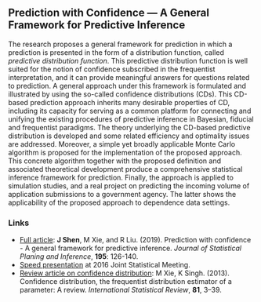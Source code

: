 ## Prediction with Confidence — A General Framework for Predictive Inference

The research proposes a general framework for prediction in which a prediction is presented in the form of a distribution function, called *predictive distribution function*. This predictive distribution function is well suited for the notion of confidence subscribed in the frequentist interpretation, and it can provide meaningful answers for questions related to prediction. A general approach under this framework is formulated and illustrated by using the so-called confidence distributions (CDs). This CD-based prediction approach inherits many desirable properties of CD, including its capacity for serving as a common platform for connecting and unifying the existing procedures of predictive inference in Bayesian, fiducial and frequentist paradigms. The theory underlying the CD-based predictive distribution is developed and some related efficiency and optimality issues are addressed. Moreover, a simple yet broadly applicable Monte Carlo algorithm is proposed for the implementation of the proposed approach. This concrete algorithm together with the proposed definition and associated theoretical development produce a comprehensive statistical inference framework for prediction. Finally, the approach is applied to simulation studies, and a real project on predicting the incoming volume of application submissions to a government agency. The latter shows the applicability of the proposed approach to dependence data settings.

### Links
- [Full article](https://www.sciencedirect.com/science/article/abs/pii/S0378375817301696): **J Shen**, M Xie, and R Liu. (2019). Prediction with confidence - A general framework for predictive inference. *Journal of Statistical Planing and Inference*, **195**: 126-140.
- [Speed presentation](/pdf/prediction_JSM2016.pdf) at 2016 Joint Statistical Meeting. 
- [Review article on confidence distribution](https://www.stat.rutgers.edu/home/mxie/RCPapers/insr.12000.pdf): M Xie, K Singh. (2013). Confidence distribution, the frequentist distribution estimator of a parameter: A review. *International Statistical Review*, **81**, 3–39.
